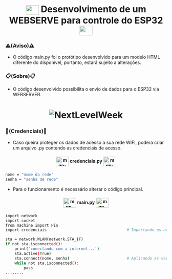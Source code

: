 <div style="display: inline_block" ><br>
  <h1 align="center">
   <img align="center" alt="mgn-Csharp" height="30" width="40" src="https://cdn.jsdelivr.net/gh/devicons/devicon/icons/html5/html5-plain.svg"> Desenvolvimento de um WEBSERVE para controle do ESP32 <img align="center" alt="mgn-Csharp" height="30" width="40" src="https://cdn.jsdelivr.net/gh/devicons/devicon/icons/css3/css3-plain.svg">
  

### ⚠️(Aviso)⚠️
- O código main.py foi o protótipo desenvolvido para um modelo HTML diferente do disponível, portanto, estará sujeito a alterações.
    
### 📋(Sobre)📋
- O código desenvolvido possibilita o envio de dados para o ESP32 via WEBSERVER. 

<h1 align="center">
  <img alt="NextLevelWeek" title="#NextLevelWeek" src="https://user-images.githubusercontent.com/111460258/208276621-f5300f76-51e3-47a9-b660-8d06cb311db5.png" />
</h1>
    
### 🔑(Credenciais)🔑
    
- Caso queira proteger os dados de acesso a sua rede WIFI, podera criar um arquivo .py contendo as credenciais de acesso.
    
<h4 align="center">
<img align="center" alt="mgn-Csharp" height="30" width="40" src="https://cdn.jsdelivr.net/gh/devicons/devicon/icons/python/python-original.svg"> credenciais.py <img align="center" alt="mgn-Csharp" height="30" width="40" src="https://cdn.jsdelivr.net/gh/devicons/devicon/icons/python/python-original.svg"></h4>

```bash
nome = "nome da rede"
senha = "senha de rede"
```

- Para o funcionamento é necessário alterar o código principal.

<h4 align="center">
<img align="center" alt="mgn-Csharp" height="30" width="40" src="https://cdn.jsdelivr.net/gh/devicons/devicon/icons/python/python-original.svg"> main.py <img align="center" alt="mgn-Csharp" height="30" width="40" src="https://cdn.jsdelivr.net/gh/devicons/devicon/icons/python/python-original.svg"></h4>

    
```bash
import network
import socket
from machine import Pin
import credenciais                                   # Importando os arquivos com as credenciais

sta = network.WLAN(network.STA_IF)
if not sta.isconnected():
    print('conectando com a internet...')
    sta.active(True)
    sta.connect(nome, senha)                         # Aplicando as variaveis de nome e senha da rede
    while not sta.isconnected():
        pass
........
```
    

